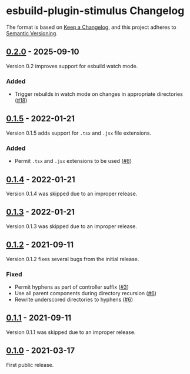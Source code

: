 # esbuild-plugin-stimulus Changelog

The format is based on [Keep a Changelog](https://keepachangelog.com/en/1.0.0/),
and this project adheres to [Semantic Versioning](https://semver.org/spec/v2.0.0.html).

[Unreleased]: https://github.com/zombiezen/esbuild-plugin-stimulus/compare/v0.2.0...main

## [0.2.0][] - 2025-09-10

Version 0.2 improves support for esbuild watch mode.

[0.2.0]: https://github.com/zombiezen/esbuild-plugin-stimulus/releases/tag/v0.2.0

### Added

- Trigger rebuilds in watch mode on changes in appropriate directories
  ([#18](https://github.com/zombiezen/esbuild-plugin-stimulus/pull/18))

## [0.1.5][] - 2022-01-21

Version 0.1.5 adds support for `.tsx` and `.jsx` file extensions.

[0.1.5]: https://github.com/zombiezen/esbuild-plugin-stimulus/releases/tag/v0.1.5

### Added

- Permit `.tsx` and `.jsx` extensions to be used
  ([#8](https://github.com/zombiezen/esbuild-plugin-stimulus/issues/8))

## [0.1.4][] - 2022-01-21

Version 0.1.4 was skipped due to an improper release.

[0.1.4]: https://github.com/zombiezen/esbuild-plugin-stimulus/releases/tag/v0.1.4

## [0.1.3][] - 2022-01-21

Version 0.1.3 was skipped due to an improper release.

[0.1.3]: https://github.com/zombiezen/esbuild-plugin-stimulus/releases/tag/v0.1.3

## [0.1.2][] - 2021-09-11

Version 0.1.2 fixes several bugs from the initial release.

[0.1.2]: https://github.com/zombiezen/esbuild-plugin-stimulus/releases/tag/v0.1.2

### Fixed

- Permit hyphens as part of controller suffix
  ([#3](https://github.com/zombiezen/esbuild-plugin-stimulus/issues/3))
- Use all parent components during directory recursion
  ([#6](https://github.com/zombiezen/esbuild-plugin-stimulus/issues/6))
- Rewrite underscored directories to hyphens
  ([#6](https://github.com/zombiezen/esbuild-plugin-stimulus/issues/6))

## [0.1.1][] - 2021-09-11

Version 0.1.1 was skipped due to an improper release.

[0.1.1]: https://github.com/zombiezen/esbuild-plugin-stimulus/releases/tag/v0.1.1

## [0.1.0][] - 2021-03-17

First public release.

[0.1.0]: https://github.com/zombiezen/esbuild-plugin-stimulus/releases/tag/v0.1.0
